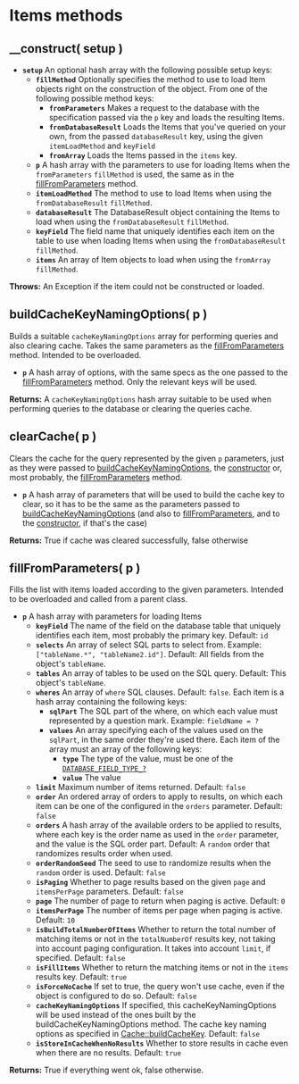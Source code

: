 # Items methods

## \_\_construct\( setup \) <a id="__construct"></a>

* **`setup`** An optional hash array with the following possible setup keys:
  * **`fillMethod`** Optionally specifies the method to use to load Item objects right on the construction of the object. From one of the following possible method keys:
    * **`fromParameters`** Makes a request to the database with the specification passed via the `p` key and loads the resulting Items.
    * **`fromDatabaseResult`** Loads the Items that you've queried on your own, from the passed `databaseResult` key, using the given `itemLoadMethod` and `keyField`
    * **`fromArray`** Loads the Items passed in the `items` key.
  * **`p`** A hash array with the parameters to use for loading Items when the `fromParameters` `fillMethod` is used, the same as in the [fillFromParameters](items-methods.md#fillfromparameters) method.
  * **`itemLoadMethod`** The method to use to load Items when using the `fromDatabaseResult` `fillMethod`.
  * **`databaseResult`** The DatabaseResult object containing the Items to load when using the `fromDatabaseResult` `fillMethod`.
  * **`keyField`** The field name that uniquely identifies each item on the table to use when loading Items when using the `fromDatabaseResult` `fillMethod`.
  * **`items`** An array of Item objects to load when using the `fromArray` `fillMethod`.

**Throws:** An Exception if the item could not be constructed or loaded.

## buildCacheKeyNamingOptions\( p \) <a id="buildcachekeynamingoptions"></a>

Builds a suitable `cacheKeyNamingOptions` array for performing queries and also clearing cache. Takes the same parameters as the [fillFromParameters](items-methods.md#fillfromparameters) method. Intended to be overloaded.

* **`p`** A hash array of options, with the same specs as the one passed to the [fillFromParameters](items-methods.md#fillfromparameters) method. Only the relevant keys will be used.

**Returns:** A `cacheKeyNamingOptions` hash array suitable to be used when performing queries to the database or clearing the queries cache.

## clearCache\( p \)

Clears the cache for the query represented by the given `p` parameters, just as they were passed to [buildCacheKeyNamingOptions](items-methods.md#buildcachekeynamingoptions), the [constructor](items-methods.md#__construct) or, most probably, the [fillFromParameters](items-methods.md#fillfromparameters) method.

* **`p`** A hash array of parameters that will be used to build the cache key to clear, so it has to be the same as the parameters passed to [buildCacheKeyNamingOptions](items-methods.md#buildcachekeynamingoptions) \(and also to [fillFromParameters](items-methods.md#fillfromparameters), and to the [constructor](items-methods.md#__construct), if that's the case\)

**Returns:** True if cache was cleared successfully, false otherwise

## fillFromParameters\( p \) <a id="fillfromparameters"></a>

Fills the list with items loaded according to the given parameters. Intended to be overloaded and called from a parent class.

* **`p`** A hash array with parameters for loading Items
  * **`keyField`** The name of the field on the database table that uniquely identifies each item, most probably the primary key. Default: `id`
  * **`selects`** An array of select SQL parts to select from. Example: `["tableName.*", "tableName2.id"]`. Default: All fields from the object's `tableName`.
  * **`tables`** An array of tables to be used on the SQL query. Default: This object's `tableName`.
  * **`wheres`** An array of `where` SQL clauses. Default: `false`. Each item is a hash array containing the following keys:
    * **`sqlPart`** The SQL part of the where, on which each value must represented by a question mark. Example: `fieldName = ?`
    * **`values`** An array specifying each of the values used on the `sqlPart`, in the same order they're used there. Each item of the array must an array of the following keys:
      * **`type`** The type of the value, must be one of the [`DATABASE_FIELD_TYPE_?`](../../core-modules/database.md#constants)
      * **`value`** The value
  * **`limit`** Maximum number of items returned. Default: `false`
  * **`order`** An ordered array of orders to apply to results, on which each item can be one of the configured in the `orders` parameter. Default: `false`
  * **`orders`** A hash array of the available orders to be applied to results, where each key is the order name as used in the `order` parameter, and the value is the SQL order part. Default: A `random` order that randomizes results order when used.
  * **`orderRandomSeed`** The seed to use to randomize results when the `random` order is used. Default: `false`
  * **`isPaging`** Whether to page results based on the given `page` and `itemsPerPage` parameters. Default: `false`
  * **`page`** The number of page to return when paging is active. Default: `0`
  * **`itemsPerPage`** The number of items per page when paging is active. Default: `10`
  * **`isBuildTotalNumberOfItems`** Whether to return the total number of matching items or not in the `totalNumberOf` results key, not taking into account paging configuration. It takes into account `limit`, if specified. Default: `false`
  * **`isFillItems`** Whether to return the matching items or not in the `items` results key. Default: `true`
  * **`isForceNoCache`** If set to true, the query won't use cache, even if the object is configured to do so. Default: `false`
  * **`cacheKeyNamingOptions`** If specified, this cacheKeyNamingOptions will be used instead of the ones built by the buildCacheKeyNamingOptions method. The cache key naming options as specified in [Cache::buildCacheKey](../../core-modules/cache/cache-methods.md#buildcachekey). Default: `false`
  * **`isStoreInCacheWhenNoResults`** Whether to store results in cache even when there are no results. Default: `true`

**Returns:** True if everything went ok, false otherwise.

